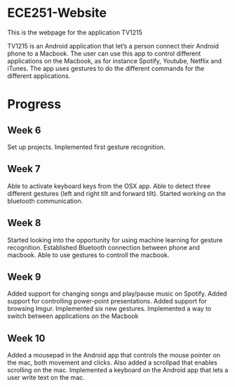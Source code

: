 # ECE251-Website

This is the webpage for the application TV1215

TV1215 is an Android application that let’s a person connect their Android phone to a Macbook. The user can use this app to control different applications on the Macbook, as for instance Spotify, Youtube, Netflix and iTunes. The app uses gestures to do the different commands for the different applications.

# Progress

## Week 6

Set up projects. Implemented first gesture recognition. 

## Week 7

Able to activate keyboard keys from the OSX app. Able to detect three different gestures (left and right tilt and forward tilt). Started working on the bluetooth communication. 

## Week 8
Started looking into the opportunity for using machine learning for gesture recognition. Established Bluetooth connection between phone and macbook. Able to use gestures to controll the macbook.

## Week 9
Added support for changing songs and play/pause music on Spotify. Added support for controlling power-point presentations. Added support for browsing Imgur. Implemented six new gestures. Implemented a way to switch between applications on the Macbook

## Week 10
Added a mousepad in the Android app that controls the mouse pointer on the mac, both movement and clicks. Also added a scrollpad that enables scrolling on the mac. Implemented a keyboard on the Android app that lets a user write text on the mac. 
